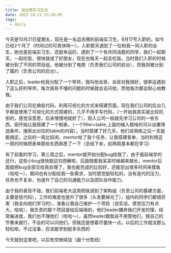 ```yaml
---
title: 运去哪实习生活
date: 2022-10-21 23:20:05
tags:
  - daily
---
```


今天是10月21日星期五，现在是一名运去哪的前端实习生，8月17号入职的，如今已经2个月了（时间过的可真快呐～）。入职那天遇到了一位和我一同入职的女生，她也是前端实习生，还挺幸运的，遇到了一个有共同话题的同学，我们一起聊天，一起吃饭，很快就成了好朋友，现在也每天一起去吃饭。当时我们入职的时候被分到了不同的项目组，他被分到了电商（负责我们公司的前台），而我则被分到了履约（负责公司的后台）。

入职之后，leader给我分配了一个导师，我叫他龙哥，龙哥对我很好，很幸运遇到了这么好的导师，每次我有不懂的问题的时候就会去问他，而他每次都会耐心地教我。

由于我们公司在搞低代码，利用可视化的方式来搭建页面，现在我们公司的后台几乎都是使用了可视化的方式搭建的，几乎不用手写代码，（一开始我其实是比较抗拒的，感觉没意思，后来慢慢地就好了），刚入公司一般就先学习公司的一些东西，刚开始让我搭建了一个制表，（一个filter+table,上面的输入框啥的可以设置筛选条件，搜索出对应的table的内容），当时搭建了好几天，他们说熟练之后一天就能搞定。之后的一周比较闲，mentor给了我个任务，让我搭建表单，当时利用这一周的时候把表单那些东西熟悉了一下（总结下来，前两周基本都在学习）

有了前面的学习，第三周之后，mentor就开始分配bug给我了，由于我前端学的还行，这些小bug很快就迎刃而解啦，后面随着我呆呆时候越来越长，mentor后面就把bug全部交给我处理了，我也能完成的比较好，还能空出很多时间来摸鱼（哈哈～），期间也有分配给我一些需求，当时感觉挺轻松的，没有迭代的压力，任务也不复杂，也提升了自己的沟通能力以及团队协作能力。

由于我的表现不错，我们前端老大这周把我调到了架构组（负责公司的基建方面，主要是低代码），工作的难度也提升了很多（头发要掉光了），组内的同学们都很厉害（我会向他们学习的），准备让我自己维护一个项目（说实话，感觉压力有点大，哈哈），我负责的那个项目是给后端用的，他们leader嫌弃我们开发的慢，经常催进度，我们也不理他们（哈哈～），虽然leader跟我说不用管他们，按自己的节奏来就行，不会的可以问他们，但我还是想着尽量快一点。以后的工作就没那么轻松啦，不过没事，应该能学到挺多东西的

今天就到这里吧，以后有空继续加（画个分割线）

---


